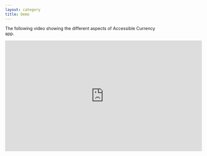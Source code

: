 ```yaml
---
layout: category
title: Demo
---
```


The following video showing the different aspects of Accessible Currency app.

<div class="embed-responsive embed-responsive-16by9">
  <iframe width="640" height="360" src="https://www.youtube-nocookie.com/embed/faX48AJk2HE" frameborder="0" allowfullscreen></iframe>
</div>
